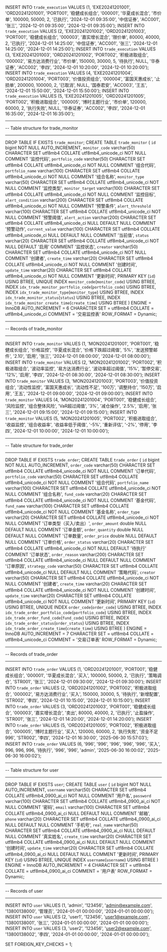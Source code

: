 INSERT INTO `trade_execution` VALUES (1, 'EXE20241201001', 'ORD20241201001', 'PORT001', '稳健成长组合', '000001', '华夏成长混合', '市价单', 100000, 50000, 2, '已执行', '2024-12-01 09:35:00', '中信证券', 'ACC001', '张三', '2024-12-01 09:35:00', '2024-12-01 09:35:00');
INSERT INTO `trade_execution` VALUES (2, 'EXE20241201002', 'ORD20241201003', 'PORT001', '稳健成长组合', '000003', '嘉实增长混合', '限价单', 80000, 40000, 2, '已执行', '2024-12-01 14:25:00', '中信证券', 'ACC001', '张三', '2024-12-01 14:25:00', '2024-12-01 14:25:00');
INSERT INTO `trade_execution` VALUES (3, 'EXE20241201003', 'ORD20241201002', 'PORT002', '积极进取组合', '000002', '易方达消费行业', '市价单', 150000, 30000, 5, '待执行', NULL, '华泰证券', 'ACC002', '李四', '2024-12-01 10:20:00', '2024-12-01 10:20:00');
INSERT INTO `trade_execution` VALUES (4, 'EXE20241201004', 'ORD20241201004', 'PORT003', '价值投资组合', '000004', '富国天惠成长', '止损单', 200000, 100000, 2, '已取消', NULL, '国泰君安', 'ACC003', '王五', '2024-12-01 15:50:00', '2024-12-01 15:50:00');
INSERT INTO `trade_execution` VALUES (5, 'EXE20241201005', 'ORD20241201005', 'PORT002', '积极进取组合', '000005', '博时主题行业', '市价单', 120000, 60000, 2, '执行失败', NULL, '华泰证券', 'ACC002', '李四', '2024-12-01 16:35:00', '2024-12-01 16:35:00');

-- ----------------------------
-- Table structure for trade_monitor
-- ----------------------------
DROP TABLE IF EXISTS `trade_monitor`;
CREATE TABLE `trade_monitor`  (
  `id` bigint NOT NULL AUTO_INCREMENT,
  `monitor_code` varchar(50) CHARACTER SET utf8mb4 COLLATE utf8mb4_unicode_ci NOT NULL COMMENT '监控代码',
  `portfolio_code` varchar(50) CHARACTER SET utf8mb4 COLLATE utf8mb4_unicode_ci NOT NULL COMMENT '组合代码',
  `portfolio_name` varchar(100) CHARACTER SET utf8mb4 COLLATE utf8mb4_unicode_ci NOT NULL COMMENT '组合名称',
  `monitor_type` varchar(50) CHARACTER SET utf8mb4 COLLATE utf8mb4_unicode_ci NOT NULL COMMENT '监控类型',
  `monitor_target` varchar(100) CHARACTER SET utf8mb4 COLLATE utf8mb4_unicode_ci NOT NULL COMMENT '监控目标',
  `alert_condition` varchar(200) CHARACTER SET utf8mb4 COLLATE utf8mb4_unicode_ci NOT NULL COMMENT '预警条件',
  `alert_threshold` varchar(100) CHARACTER SET utf8mb4 COLLATE utf8mb4_unicode_ci NOT NULL COMMENT '预警阈值',
  `alert_action` varchar(200) CHARACTER SET utf8mb4 COLLATE utf8mb4_unicode_ci NULL DEFAULT NULL COMMENT '预警动作',
  `current_value` varchar(100) CHARACTER SET utf8mb4 COLLATE utf8mb4_unicode_ci NULL DEFAULT NULL COMMENT '当前值',
  `status` varchar(20) CHARACTER SET utf8mb4 COLLATE utf8mb4_unicode_ci NOT NULL DEFAULT '启用' COMMENT '监控状态',
  `creator` varchar(50) CHARACTER SET utf8mb4 COLLATE utf8mb4_unicode_ci NOT NULL COMMENT '创建者',
  `create_time` varchar(20) CHARACTER SET utf8mb4 COLLATE utf8mb4_unicode_ci NOT NULL COMMENT '创建时间',
  `update_time` varchar(20) CHARACTER SET utf8mb4 COLLATE utf8mb4_unicode_ci NOT NULL COMMENT '更新时间',
  PRIMARY KEY (`id`) USING BTREE,
  UNIQUE INDEX `monitor_code`(`monitor_code`) USING BTREE,
  INDEX `idx_trade_monitor_portfolio_code`(`portfolio_code`) USING BTREE,
  INDEX `idx_trade_monitor_type`(`monitor_type`) USING BTREE,
  INDEX `idx_trade_monitor_status`(`status`) USING BTREE,
  INDEX `idx_trade_monitor_create_time`(`create_time`) USING BTREE
) ENGINE = InnoDB AUTO_INCREMENT = 6 CHARACTER SET = utf8mb4 COLLATE = utf8mb4_unicode_ci COMMENT = '交易监控表' ROW_FORMAT = Dynamic;

-- ----------------------------
-- Records of trade_monitor
-- ----------------------------
INSERT INTO `trade_monitor` VALUES (1, 'MON20241201001', 'PORT001', '稳健成长组合', '价格监控', '华夏成长混合', '价格下跌超过阈值', '5%', '发送预警邮件', '2.10', '启用', '张三', '2024-12-01 08:00:00', '2024-12-01 08:00:00');
INSERT INTO `trade_monitor` VALUES (2, 'MON20241201002', 'PORT002', '积极进取组合', '波动率监控', '易方达消费行业', '波动率超过阈值', '15%', '暂停交易', '12%', '启用', '李四', '2024-12-01 08:30:00', '2024-12-01 08:30:00');
INSERT INTO `trade_monitor` VALUES (3, 'MON20241201003', 'PORT003', '价值投资组合', '流动性监控', '富国天惠成长', '流动性不足', '100万', '调整持仓', '150万', '启用', '王五', '2024-12-01 09:00:00', '2024-12-01 09:00:00');
INSERT INTO `trade_monitor` VALUES (4, 'MON20241201004', 'PORT001', '稳健成长组合', '风险监控', '组合整体风险', 'VaR超过阈值', '3%', '减仓操作', '2.5%', '启用', '张三', '2024-12-01 09:15:00', '2024-12-01 09:15:00');
INSERT INTO `trade_monitor` VALUES (5, 'MON20241201005', 'PORT002', '积极进取组合', '收益监控', '组合收益率', '收益率低于阈值', '-5%', '重新评估', '-2%', '停用', '李四', '2024-12-01 10:00:00', '2024-12-01 10:00:00');

-- ----------------------------
-- Table structure for trade_order
-- ----------------------------
DROP TABLE IF EXISTS `trade_order`;
CREATE TABLE `trade_order`  (
  `id` bigint NOT NULL AUTO_INCREMENT,
  `order_code` varchar(50) CHARACTER SET utf8mb4 COLLATE utf8mb4_unicode_ci NOT NULL COMMENT '订单代码',
  `portfolio_code` varchar(50) CHARACTER SET utf8mb4 COLLATE utf8mb4_unicode_ci NOT NULL COMMENT '组合代码',
  `portfolio_name` varchar(100) CHARACTER SET utf8mb4 COLLATE utf8mb4_unicode_ci NOT NULL COMMENT '组合名称',
  `fund_code` varchar(20) CHARACTER SET utf8mb4 COLLATE utf8mb4_unicode_ci NOT NULL COMMENT '基金代码',
  `fund_name` varchar(100) CHARACTER SET utf8mb4 COLLATE utf8mb4_unicode_ci NOT NULL COMMENT '基金名称',
  `order_type` varchar(20) CHARACTER SET utf8mb4 COLLATE utf8mb4_unicode_ci NOT NULL COMMENT '订单类型（买入/卖出）',
  `order_amount` double NULL DEFAULT NULL COMMENT '订单金额',
  `order_quantity` double NULL DEFAULT NULL COMMENT '订单数量',
  `order_price` double NULL DEFAULT NULL COMMENT '订单价格',
  `order_status` varchar(20) CHARACTER SET utf8mb4 COLLATE utf8mb4_unicode_ci NOT NULL DEFAULT '待执行' COMMENT '订单状态',
  `order_reason` varchar(200) CHARACTER SET utf8mb4 COLLATE utf8mb4_unicode_ci NULL DEFAULT NULL COMMENT '订单原因',
  `strategy_code` varchar(50) CHARACTER SET utf8mb4 COLLATE utf8mb4_unicode_ci NULL DEFAULT NULL COMMENT '策略代码',
  `creator` varchar(50) CHARACTER SET utf8mb4 COLLATE utf8mb4_unicode_ci NOT NULL COMMENT '创建者',
  `create_time` varchar(20) CHARACTER SET utf8mb4 COLLATE utf8mb4_unicode_ci NOT NULL COMMENT '创建时间',
  `update_time` varchar(20) CHARACTER SET utf8mb4 COLLATE utf8mb4_unicode_ci NOT NULL COMMENT '更新时间',
  PRIMARY KEY (`id`) USING BTREE,
  UNIQUE INDEX `order_code`(`order_code`) USING BTREE,
  INDEX `idx_trade_order_portfolio_code`(`portfolio_code`) USING BTREE,
  INDEX `idx_trade_order_fund_code`(`fund_code`) USING BTREE,
  INDEX `idx_trade_order_status`(`order_status`) USING BTREE,
  INDEX `idx_trade_order_create_time`(`create_time`) USING BTREE
) ENGINE = InnoDB AUTO_INCREMENT = 7 CHARACTER SET = utf8mb4 COLLATE = utf8mb4_unicode_ci COMMENT = '交易订单表' ROW_FORMAT = Dynamic;

-- ----------------------------
-- Records of trade_order
-- ----------------------------
INSERT INTO `trade_order` VALUES (1, 'ORD20241201001', 'PORT001', '稳健成长组合', '000001', '华夏成长混合', '买入', 100000, 50000, 2, '已执行', '策略调仓', 'STR001', '张三', '2024-12-01 09:30:00', '2024-12-01 09:30:00');
INSERT INTO `trade_order` VALUES (2, 'ORD20241201002', 'PORT002', '积极进取组合', '000002', '易方达消费行业', '买入', 150000, 30000, 5, '待执行', '新增配置', 'STR002', '李四', '2024-12-01 10:15:00', '2024-12-01 10:15:00');
INSERT INTO `trade_order` VALUES (3, 'ORD20241201003', 'PORT001', '稳健成长组合', '000003', '嘉实增长混合', '卖出', 80000, 40000, 2, '已执行', '止盈操作', 'STR001', '张三', '2024-12-01 14:20:00', '2024-12-01 14:20:00');
INSERT INTO `trade_order` VALUES (5, 'ORD20241201005', 'PORT002', '积极进取组合', '000005', '博时主题行业', '买入', 120000, 60000, 2, '执行失败', '资金不足996', 'STR002', '李四', '2024-12-01 16:30:00', '2025-06-30 15:57:03');
INSERT INTO `trade_order` VALUES (6, '996', '996', '996', '996', '996', '买入', 996, 996, 996, '待执行', '996', '996', 'admin', '2025-06-30 16:00:02', '2025-06-30 16:00:02');

-- ----------------------------
-- Table structure for user
-- ----------------------------
DROP TABLE IF EXISTS `user`;
CREATE TABLE `user`  (
  `id` bigint NOT NULL AUTO_INCREMENT,
  `username` varchar(50) CHARACTER SET utf8mb4 COLLATE utf8mb4_0900_ai_ci NOT NULL COMMENT '用户名',
  `password` varchar(100) CHARACTER SET utf8mb4 COLLATE utf8mb4_0900_ai_ci NOT NULL COMMENT '密码',
  `email` varchar(100) CHARACTER SET utf8mb4 COLLATE utf8mb4_0900_ai_ci NULL DEFAULT NULL COMMENT '邮箱',
  `phone` varchar(20) CHARACTER SET utf8mb4 COLLATE utf8mb4_0900_ai_ci NULL DEFAULT NULL COMMENT '手机号',
  `real_name` varchar(50) CHARACTER SET utf8mb4 COLLATE utf8mb4_0900_ai_ci NULL DEFAULT NULL COMMENT '真实姓名',
  `create_time` varchar(20) CHARACTER SET utf8mb4 COLLATE utf8mb4_0900_ai_ci NULL DEFAULT NULL COMMENT '创建时间',
  `update_time` varchar(20) CHARACTER SET utf8mb4 COLLATE utf8mb4_0900_ai_ci NULL DEFAULT NULL COMMENT '更新时间',
  PRIMARY KEY (`id`) USING BTREE,
  UNIQUE INDEX `username`(`username`) USING BTREE
) ENGINE = InnoDB AUTO_INCREMENT = 4 CHARACTER SET = utf8mb4 COLLATE = utf8mb4_0900_ai_ci COMMENT = '用户表' ROW_FORMAT = Dynamic;

-- ----------------------------
-- Records of user
-- ----------------------------
INSERT INTO `user` VALUES (1, 'admin', '123456', 'admin@example.com', '13800138000', '管理员', '2024-01-01 00:00:00', '2024-01-01 00:00:00');
INSERT INTO `user` VALUES (2, 'user1', '123456', 'user1@example.com', '13800138001', '张三', '2024-01-01 00:00:00', '2024-01-01 00:00:00');
INSERT INTO `user` VALUES (3, 'user2', '123456', 'user2@example.com', '13800138002', '李四', '2024-01-01 00:00:00', '2024-01-01 00:00:00');

SET FOREIGN_KEY_CHECKS = 1;

